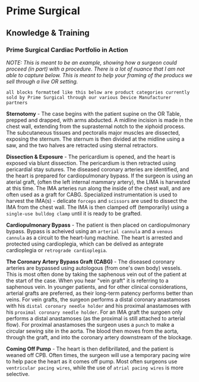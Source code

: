 # Prime Surgical 
## Knowledge & Training 
### Prime Surgical Cardiac Portfolio in Action


_NOTE: This is meant to be an example, showing how a surgeon could proceed (in part) with a procedure. There is a lot of nuance that I am not able to capture below. This is meant to help your framing of the producs we sell through a live OR setting._

`all blocks formatted like this below are product categories currently sold by Prime Surgical through our various Device Manufacturer partners`

**Sternotomy** - The case begins with the patient supine on the OR Table, prepped and drapped, with arms abducted. A midline incision is made in the chest wall, extending from the suprasternal notch to the xiphoid process. The subcutaneous tissues and pectoralis major muscles are dissected, exposing the sternum. The sternum is then divided at the midline using a saw, and the two halves are retracted using sternal retractors. 


**Dissection & Exposure** - The pericardium is opened, and the heart is exposed via blunt dissection. The pericardium is then retracted using pericardial stay sutures. The diseased coronary arteries are identified, and the heart is prepared for cardiopulmonary bypass. If the surgeon is using an aterial graft, (often the left internal mammary artery), the LIMA is harvested at this time. The IMA arteries run along the inside of the chest wall, and are often used as a graft for CABG. Specialized instrumentation is used to harvest the IMA(s) - delicate `forceps` and `scissors` are used to dissect the IMA from the chest wall. The IMA is then clamped off (temporarily) using a `single-use bulldog clamp` until it is ready to be grafted.


**Cardiopulmonary Bypass** - The patient is then placed on cardiopulmonary bypass. Bypass is acheived using an `arterial cannula` and a `venous cannula` as a circuit to the heart-lung machine. The heart is arrested and protected using cardioplegia, which can be delived as antegrate cardioplegia or `retrograde cardioplegia`. 


**The Coronary Artery Bypass Graft (CABG)** - The diseased coronary arteries are bypassed using autologous (from one's own body) vessels. This is most often done by taking the saphenous vein out of the patient at the start of the case. When you hear "vein graft" it is referring to a saphenous vein. In younger patients, and for other clinical considerations, arterial grafts are preferred, as their long-term patency performs better than veins. For vein grafts, the surgeon performs a distal coronary anastamoses with his `distal coronary needle holder` and his proximal anastamoses with his `proximal coronary needle holder`. For an IMA graft the surgoen only performs a distal anastamoses (as the proximal is still attached to arterial flow). For proximal anastamoses the surgeon uses a `punch` to make a circular sewing site in the aorta. The blood then moves from the aorta, through the graft, and into the coronary artery downstream of the blockage. 


**Coming Off Pump** - The heart is then defibrillated, and the patient is weaned off CPB. Often times, the surgeon will use a temporary pacing wire to help pace the heart as it comes off pump. Most often surgeons use `ventricular pacing wires`, while the use of `atrial pacing wires` is more selective.

